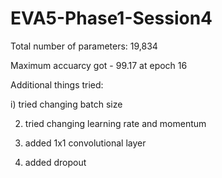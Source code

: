 # EVA5-Phase1-Session4

Total number of parameters: 19,834

Maximum accuarcy got - 99.17 at epoch 16

Additional things tried:

  i) tried changing batch size
  
  2) tried changing learning rate and momentum
  
  3) added 1x1 convolutional layer
  
  4) added dropout

